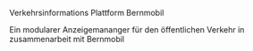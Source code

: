 Verkehrsinformations Plattform Bernmobil

Ein modularer Anzeigemananger für den öffentlichen Verkehr in zusammenarbeit mit Bernmobil